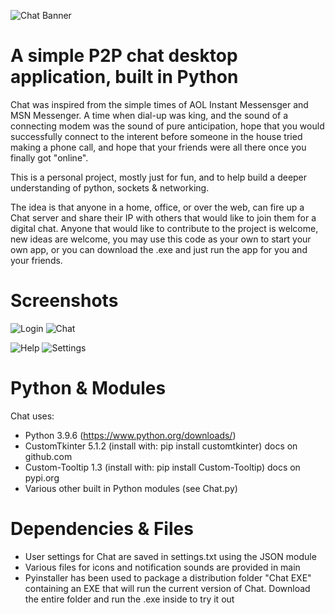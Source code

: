 ![Chat Banner](https://user-images.githubusercontent.com/127144941/223240135-27031ec5-2b8f-49c3-b34f-35df806021dc.jpg)
# A simple P2P chat desktop application, built in Python
Chat was inspired from the simple times of AOL Instant Messensger and MSN Messenger. A time when dial-up was king, and the sound of a connecting modem was the sound of pure anticipation, hope that you would successfully connect to the interent before someone in the house tried making a phone call, and hope that your friends were all there once you finally got "online".

This is a personal project, mostly just for fun, and to help build a deeper understanding of python, sockets & networking.

The idea is that anyone in a home, office, or over the web, can fire up a Chat server and share their IP with others that would like to join them for a digital chat. Anyone that would like to contribute to the project is welcome, new ideas are welcome, you may use this code as your own to start your own app, or you can download the .exe and just run the app for you and your friends.

# Screenshots

![Login](https://user-images.githubusercontent.com/127144941/223234964-b884d08e-5180-4fe5-ac86-d1ca3385e0b2.PNG)
![Chat](https://user-images.githubusercontent.com/127144941/223234960-02c85d90-3920-4e3e-8c07-e2d6b437230f.PNG)

![Help](https://user-images.githubusercontent.com/127144941/223234962-acdf1f81-07d8-4d4b-843f-6f531f6f48a8.PNG)
![Settings](https://user-images.githubusercontent.com/127144941/223234966-057aaa3d-d392-4df2-bf3f-95ec76d6c979.PNG)

# Python & Modules

Chat uses:
* Python 3.9.6 (https://www.python.org/downloads/)
* CustomTkinter 5.1.2 (install with: pip install customtkinter) docs on github.com
* Custom-Tooltip 1.3 (install with: pip install Custom-Tooltip) docs on pypi.org
* Various other built in Python modules (see Chat.py)

# Dependencies & Files

* User settings for Chat are saved in settings.txt using the JSON module
* Various files for icons and notification sounds are provided in main
* Pyinstaller has been used to package a distribution folder "Chat EXE" containing an EXE that will run the current version of Chat. Download the entire folder and run the .exe inside to try it out
